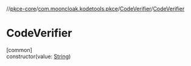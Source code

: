 //[pkce-core](../../../index.md)/[com.mooncloak.kodetools.pkce](../index.md)/[CodeVerifier](index.md)/[CodeVerifier](-code-verifier.md)

# CodeVerifier

[common]\
constructor(value: [String](https://kotlinlang.org/api/latest/jvm/stdlib/kotlin/-string/index.html))
